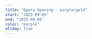 ```yaml
---
title: "Opera Opening - purple/gold"
start: "2025-09-05"
end: "2025-09-05"
color: "purple"
allday: true
---
```


